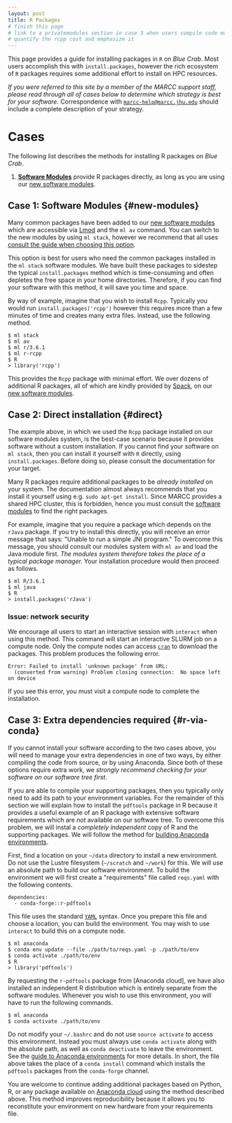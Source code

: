 ```yaml
---
layout: post
title: R Packages
# finish this page
# link to a privatemodules section in case 3 when users compile code manually
# quantify the rcpp cost and emphasize it
---
```


This page provides a guide for installing packages in `R` on *Blue Crab*. Most users accomplish this with `install.packages`, however the rich ecosystem of `R` packages requires some additional effort to install on HPC resources.

*If you were referred to this site by a member of the MARCC support staff, please read through all of cases below to determine which strategy is best for your software.* Correspondence with <code><nobr><a href="marcc-help@marcc.jhu.edu">marcc-help@marcc.jhu.edu</a></nobr></code> should include a complete description of your strategy.

# Cases

The following list describes the methods for installing R packages on *Blue Crab*.

1. [**Software Modules**](software-modules#new) provide R packages directly, as long as you are using our [new software modules](software-modules#new).

## Case 1: Software Modules {#new-modules}

Many common packages have been added to our [new software modules](software-modules#new) which are accessible via [Lmod](https://lmod.readthedocs.io/en/latest/) and the `ml av` command. You can switch to the new modules by using `ml stack`, however we recommend that all uses [consult the guide when choosing this option](software-modules#new). 

This option is best for users who need the common packages installed in the `ml stack` software modules. We have built these packages to sidestep the typical `install.packages` method which is time-consuming and often depletes the free space in your home directories. Therefore, if you can find your software with this method, it will save you time and space.

By way of example, imagine that you wish to install `Rcpp`. Typically you would run `install.packages('rcpp')` however this requires more than a few minutes of time and creates many extra files. Instead, use the following method.

~~~
$ ml stack
$ ml av
$ ml r/3.6.1
$ ml r-rcpp
$ R
> library('rcpp')
~~~

This provides the `Rcpp` package with minimal effort. We over dozens of additional R packages, all of which are kindly provided by [Spack](https://spack.readthedocs.io/en/latest/), on our [new software modules](software-modules#new).

## Case 2: Direct installation {#direct}

The example above, in which we used the `Rcpp` package installed on our software modules system, is the best-case scenario because it provides software without a custom installation. If you cannot find your software on `ml stack`, then you can install it yourself with `R` directly, using `install.packages`. Before doing so, please consult the documentation for your target. 

Many R packages require additional packages to be *already installed* on your system. The documentation almost always recommends that you install it yourself using e.g. `sudo apt-get install`. Since MARCC provides a shared HPC cluster, this is forbidden, hence you must consult the [software modules](software-modules) to find the right packages. 

For example, imagine that you require a package which depends on the `rJava` package. If you try to install this directly, you will receive an error message that says: "Unable to run a simple JNI program." To overcome this message, you should consult our modules system with `ml av` and load the Java module first. *The modules system therefore takes the place of a typical package manager.* Your installation procedure would then proceed as follows.

~~~
$ ml R/3.6.1
$ ml java
$ R
> install.packages('rJava')
~~~

### Issue: network security

We encourage all users to start an interactive session with `interact` when using this method. This command will start an interactive SLURM job on a compute node. Only the compute nodes can access [`cran`](https://cran.r-project.org/) to download the packages. This problem produces the following error.

~~~
Error: Failed to install 'unknown package' from URL:
  (converted from warning) Problem closing connection:  No space left on device
~~~

If you see this error, you must visit a compute node to complete the installation.

## Case 3: Extra dependencies required {#r-via-conda}

If you cannot install your software according to the two cases above, you will need to manage your extra dependencies in one of two ways, by either compiling the code from source, or by using Anaconda. Since both of these options require extra work, we *strongly recommend checking for your software on our software tree first*.

If you are able to compile your supporting packages, then you typically only need to add its path to your environment variables. For the remainder of this section we will explain how to install the `pdftools` package in R because it provides a useful example of an R package with extensive software requirements which are *not* available on our software tree. To overcome this problem, we will instal a *completely independent* copy of R and the supporting packages. We will follow the method for [building Anaconda environments](python-environments#conda). 

First, find a location on your `~/data` directory to install a new environment. Do not use the Lustre filesystem (`~/scratch` and `~/work`) for this. We will use an absolute path to build our software environment. To build the environment we will first create a "requirements" file called `reqs.yaml` with the following contents.

~~~
dependencies:
  - conda-forge::r-pdftools
~~~

This file uses the standard [`YAML`](https://yaml.org/) syntax. Once you prepare this file and choose a location, you can build the environment. You may wish to use `interact` to build this on a compute node.

~~~
$ ml anaconda
$ conda env update --file ./path/to/reqs.yaml -p ./path/to/env
$ conda activate ./path/to/env
$ R 
> library('pdftools')
~~~

By requesting the `r-pdftools` package from [Anaconda cloud], we have also installed an independent R distribution which is entirely separate from the software modules. Whenever you wish to use this environment, you will have to run the following commands. 

~~~
$ ml anaconda
$ conda activate ./path/to/env
~~~

Do not modify your `~/.bashrc` and do not use `source activate` to access this environment. Instead you must always use `conda activate` along with the absolute path, as well as `conda deactivate` to leave the environment. See the [guide to Anaconda environments](python-environments#conda) for more details. In short, the file above takes the place of a `conda install` command which installs the `pdftools` packages from the `conda-forge` channel.

You are welcome to continue adding additional packages based on Python, R, or any package available on [Anaconda cloud](https://anaconda.org/anaconda/python) using the method described above. This method improves reproducibility because it allows you to reconstitute your environment on new hardware from your requirements file.
